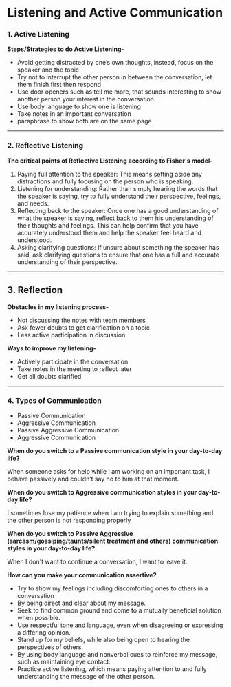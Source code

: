 # **Listening and Active Communication**

### **1. Active Listening**

**Steps/Strategies to do Active Listening-**

- Avoid getting distracted by one’s own thoughts, instead, focus on the speaker and the topic
- Try not to interrupt the other person in between the conversation, let them finish first then respond
- Use door openers such as tell me more, that sounds interesting to show another person your interest in the conversation
- Use body language to show one is listening
- Take notes in an important conversation
- paraphrase to show both are on the same page
---- 
### **2. Reflective Listening**
**The critical points of Reflective Listening according to Fisher's model-**

1. Paying full attention to the speaker: This means setting aside any distractions and fully focusing on the person who is speaking.
2. Listening for understanding: Rather than simply hearing the words that the speaker is saying, try to fully understand their perspective, feelings, and needs.
3. Reflecting back to the speaker: Once one has a good understanding of what the speaker is saying, reflect back to them his understanding of their thoughts and feelings. This can help confirm that you have accurately understood them and help the speaker feel heard and understood.
4. Asking clarifying questions: If unsure about something the speaker has said, ask clarifying questions to ensure that one has a full and accurate understanding of their perspective.
----
## **3. Reflection**

**Obstacles in my listening process-**

- Not discussing the notes with team members
- Ask fewer doubts to get clarification on a topic
- Less active participation in discussion

**Ways to improve my listening-**

- Actively participate in the conversation
- Take notes in the meeting to reflect later
- Get all doubts clarified
----
### **4. Types of Communication**

- Passive Communication
- Aggressive Communication
- Passive Aggressive Communication
- Aggressive Communication

**When do you switch to a Passive communication style in your day-to-day life?**

When someone asks for help while I am working on an important task, I behave passively and couldn’t say no to him at that moment.

**When do you switch to Aggressive communication styles in your day-to-day life?**

I sometimes lose my patience when I am trying to explain something and the other person is not responding properly 

**When do you switch to Passive Aggressive (sarcasm/gossiping/taunts/silent treatment and others) communication styles in your day-to-day life?**

When I don't want to continue a conversation, I want to leave it.

**How can you make your communication assertive?** 

- Try to show my feelings including discomforting ones to others in a conversation
- By being direct and clear about my message.
- Seek to find common ground and come to a mutually beneficial solution when possible.
- Use respectful tone and language, even when disagreeing or expressing a differing opinion.
- Stand up for my beliefs, while also being open to hearing the perspectives of others.
- By using body language and nonverbal cues to reinforce my message, such as maintaining eye contact.
- Practice active listening, which means paying attention to and fully understanding the message of the other person.
